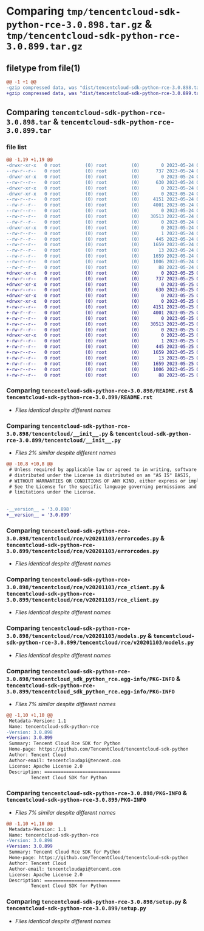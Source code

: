 # Comparing `tmp/tencentcloud-sdk-python-rce-3.0.898.tar.gz` & `tmp/tencentcloud-sdk-python-rce-3.0.899.tar.gz`

## filetype from file(1)

```diff
@@ -1 +1 @@
-gzip compressed data, was "dist/tencentcloud-sdk-python-rce-3.0.898.tar", last modified: Wed May 24 02:03:48 2023, max compression
+gzip compressed data, was "dist/tencentcloud-sdk-python-rce-3.0.899.tar", last modified: Thu May 25 00:33:38 2023, max compression
```

## Comparing `tencentcloud-sdk-python-rce-3.0.898.tar` & `tencentcloud-sdk-python-rce-3.0.899.tar`

### file list

```diff
@@ -1,19 +1,19 @@
-drwxr-xr-x   0 root         (0) root         (0)        0 2023-05-24 02:03:48.000000 tencentcloud-sdk-python-rce-3.0.898/
--rw-r--r--   0 root         (0) root         (0)      737 2023-05-24 02:03:48.000000 tencentcloud-sdk-python-rce-3.0.898/README.rst
-drwxr-xr-x   0 root         (0) root         (0)        0 2023-05-24 02:03:48.000000 tencentcloud-sdk-python-rce-3.0.898/tencentcloud/
--rw-r--r--   0 root         (0) root         (0)      630 2023-05-24 02:03:48.000000 tencentcloud-sdk-python-rce-3.0.898/tencentcloud/__init__.py
-drwxr-xr-x   0 root         (0) root         (0)        0 2023-05-24 02:03:48.000000 tencentcloud-sdk-python-rce-3.0.898/tencentcloud/rce/
-drwxr-xr-x   0 root         (0) root         (0)        0 2023-05-24 02:03:48.000000 tencentcloud-sdk-python-rce-3.0.898/tencentcloud/rce/v20201103/
--rw-r--r--   0 root         (0) root         (0)     4151 2023-05-24 02:03:48.000000 tencentcloud-sdk-python-rce-3.0.898/tencentcloud/rce/v20201103/errorcodes.py
--rw-r--r--   0 root         (0) root         (0)     4001 2023-05-24 02:03:48.000000 tencentcloud-sdk-python-rce-3.0.898/tencentcloud/rce/v20201103/rce_client.py
--rw-r--r--   0 root         (0) root         (0)        0 2023-05-24 02:03:48.000000 tencentcloud-sdk-python-rce-3.0.898/tencentcloud/rce/v20201103/__init__.py
--rw-r--r--   0 root         (0) root         (0)    30513 2023-05-24 02:03:48.000000 tencentcloud-sdk-python-rce-3.0.898/tencentcloud/rce/v20201103/models.py
--rw-r--r--   0 root         (0) root         (0)        0 2023-05-24 02:03:48.000000 tencentcloud-sdk-python-rce-3.0.898/tencentcloud/rce/__init__.py
-drwxr-xr-x   0 root         (0) root         (0)        0 2023-05-24 02:03:48.000000 tencentcloud-sdk-python-rce-3.0.898/tencentcloud_sdk_python_rce.egg-info/
--rw-r--r--   0 root         (0) root         (0)        1 2023-05-24 02:03:48.000000 tencentcloud-sdk-python-rce-3.0.898/tencentcloud_sdk_python_rce.egg-info/dependency_links.txt
--rw-r--r--   0 root         (0) root         (0)      445 2023-05-24 02:03:48.000000 tencentcloud-sdk-python-rce-3.0.898/tencentcloud_sdk_python_rce.egg-info/SOURCES.txt
--rw-r--r--   0 root         (0) root         (0)     1659 2023-05-24 02:03:48.000000 tencentcloud-sdk-python-rce-3.0.898/tencentcloud_sdk_python_rce.egg-info/PKG-INFO
--rw-r--r--   0 root         (0) root         (0)       13 2023-05-24 02:03:48.000000 tencentcloud-sdk-python-rce-3.0.898/tencentcloud_sdk_python_rce.egg-info/top_level.txt
--rw-r--r--   0 root         (0) root         (0)     1659 2023-05-24 02:03:48.000000 tencentcloud-sdk-python-rce-3.0.898/PKG-INFO
--rw-r--r--   0 root         (0) root         (0)     1006 2023-05-24 02:03:48.000000 tencentcloud-sdk-python-rce-3.0.898/setup.py
--rw-r--r--   0 root         (0) root         (0)       88 2023-05-24 02:03:48.000000 tencentcloud-sdk-python-rce-3.0.898/setup.cfg
+drwxr-xr-x   0 root         (0) root         (0)        0 2023-05-25 00:33:38.000000 tencentcloud-sdk-python-rce-3.0.899/
+-rw-r--r--   0 root         (0) root         (0)      737 2023-05-25 00:33:38.000000 tencentcloud-sdk-python-rce-3.0.899/README.rst
+drwxr-xr-x   0 root         (0) root         (0)        0 2023-05-25 00:33:38.000000 tencentcloud-sdk-python-rce-3.0.899/tencentcloud/
+-rw-r--r--   0 root         (0) root         (0)      630 2023-05-25 00:33:38.000000 tencentcloud-sdk-python-rce-3.0.899/tencentcloud/__init__.py
+drwxr-xr-x   0 root         (0) root         (0)        0 2023-05-25 00:33:38.000000 tencentcloud-sdk-python-rce-3.0.899/tencentcloud/rce/
+drwxr-xr-x   0 root         (0) root         (0)        0 2023-05-25 00:33:38.000000 tencentcloud-sdk-python-rce-3.0.899/tencentcloud/rce/v20201103/
+-rw-r--r--   0 root         (0) root         (0)     4151 2023-05-25 00:33:38.000000 tencentcloud-sdk-python-rce-3.0.899/tencentcloud/rce/v20201103/errorcodes.py
+-rw-r--r--   0 root         (0) root         (0)     4001 2023-05-25 00:33:38.000000 tencentcloud-sdk-python-rce-3.0.899/tencentcloud/rce/v20201103/rce_client.py
+-rw-r--r--   0 root         (0) root         (0)        0 2023-05-25 00:33:38.000000 tencentcloud-sdk-python-rce-3.0.899/tencentcloud/rce/v20201103/__init__.py
+-rw-r--r--   0 root         (0) root         (0)    30513 2023-05-25 00:33:38.000000 tencentcloud-sdk-python-rce-3.0.899/tencentcloud/rce/v20201103/models.py
+-rw-r--r--   0 root         (0) root         (0)        0 2023-05-25 00:33:38.000000 tencentcloud-sdk-python-rce-3.0.899/tencentcloud/rce/__init__.py
+drwxr-xr-x   0 root         (0) root         (0)        0 2023-05-25 00:33:38.000000 tencentcloud-sdk-python-rce-3.0.899/tencentcloud_sdk_python_rce.egg-info/
+-rw-r--r--   0 root         (0) root         (0)        1 2023-05-25 00:33:38.000000 tencentcloud-sdk-python-rce-3.0.899/tencentcloud_sdk_python_rce.egg-info/dependency_links.txt
+-rw-r--r--   0 root         (0) root         (0)      445 2023-05-25 00:33:38.000000 tencentcloud-sdk-python-rce-3.0.899/tencentcloud_sdk_python_rce.egg-info/SOURCES.txt
+-rw-r--r--   0 root         (0) root         (0)     1659 2023-05-25 00:33:38.000000 tencentcloud-sdk-python-rce-3.0.899/tencentcloud_sdk_python_rce.egg-info/PKG-INFO
+-rw-r--r--   0 root         (0) root         (0)       13 2023-05-25 00:33:38.000000 tencentcloud-sdk-python-rce-3.0.899/tencentcloud_sdk_python_rce.egg-info/top_level.txt
+-rw-r--r--   0 root         (0) root         (0)     1659 2023-05-25 00:33:38.000000 tencentcloud-sdk-python-rce-3.0.899/PKG-INFO
+-rw-r--r--   0 root         (0) root         (0)     1006 2023-05-25 00:33:38.000000 tencentcloud-sdk-python-rce-3.0.899/setup.py
+-rw-r--r--   0 root         (0) root         (0)       88 2023-05-25 00:33:38.000000 tencentcloud-sdk-python-rce-3.0.899/setup.cfg
```

### Comparing `tencentcloud-sdk-python-rce-3.0.898/README.rst` & `tencentcloud-sdk-python-rce-3.0.899/README.rst`

 * *Files identical despite different names*

### Comparing `tencentcloud-sdk-python-rce-3.0.898/tencentcloud/__init__.py` & `tencentcloud-sdk-python-rce-3.0.899/tencentcloud/__init__.py`

 * *Files 2% similar despite different names*

```diff
@@ -10,8 +10,8 @@
 # Unless required by applicable law or agreed to in writing, software
 # distributed under the License is distributed on an "AS IS" BASIS,
 # WITHOUT WARRANTIES OR CONDITIONS OF ANY KIND, either express or implied.
 # See the License for the specific language governing permissions and
 # limitations under the License.
 
 
-__version__ = '3.0.898'
+__version__ = '3.0.899'
```

### Comparing `tencentcloud-sdk-python-rce-3.0.898/tencentcloud/rce/v20201103/errorcodes.py` & `tencentcloud-sdk-python-rce-3.0.899/tencentcloud/rce/v20201103/errorcodes.py`

 * *Files identical despite different names*

### Comparing `tencentcloud-sdk-python-rce-3.0.898/tencentcloud/rce/v20201103/rce_client.py` & `tencentcloud-sdk-python-rce-3.0.899/tencentcloud/rce/v20201103/rce_client.py`

 * *Files identical despite different names*

### Comparing `tencentcloud-sdk-python-rce-3.0.898/tencentcloud/rce/v20201103/models.py` & `tencentcloud-sdk-python-rce-3.0.899/tencentcloud/rce/v20201103/models.py`

 * *Files identical despite different names*

### Comparing `tencentcloud-sdk-python-rce-3.0.898/tencentcloud_sdk_python_rce.egg-info/PKG-INFO` & `tencentcloud-sdk-python-rce-3.0.899/tencentcloud_sdk_python_rce.egg-info/PKG-INFO`

 * *Files 7% similar despite different names*

```diff
@@ -1,10 +1,10 @@
 Metadata-Version: 1.1
 Name: tencentcloud-sdk-python-rce
-Version: 3.0.898
+Version: 3.0.899
 Summary: Tencent Cloud Rce SDK for Python
 Home-page: https://github.com/TencentCloud/tencentcloud-sdk-python
 Author: Tencent Cloud
 Author-email: tencentcloudapi@tencent.com
 License: Apache License 2.0
 Description: ============================
         Tencent Cloud SDK for Python
```

### Comparing `tencentcloud-sdk-python-rce-3.0.898/PKG-INFO` & `tencentcloud-sdk-python-rce-3.0.899/PKG-INFO`

 * *Files 7% similar despite different names*

```diff
@@ -1,10 +1,10 @@
 Metadata-Version: 1.1
 Name: tencentcloud-sdk-python-rce
-Version: 3.0.898
+Version: 3.0.899
 Summary: Tencent Cloud Rce SDK for Python
 Home-page: https://github.com/TencentCloud/tencentcloud-sdk-python
 Author: Tencent Cloud
 Author-email: tencentcloudapi@tencent.com
 License: Apache License 2.0
 Description: ============================
         Tencent Cloud SDK for Python
```

### Comparing `tencentcloud-sdk-python-rce-3.0.898/setup.py` & `tencentcloud-sdk-python-rce-3.0.899/setup.py`

 * *Files identical despite different names*

